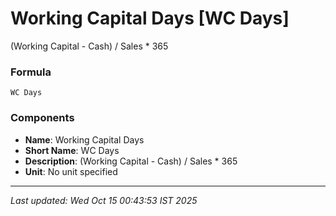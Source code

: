 # Working Capital Days [WC Days]
(Working Capital - Cash) / Sales * 365

### Formula
```text
WC Days
```


### Components
- **Name**: Working Capital Days
- **Short Name**: WC Days
- **Description**: (Working Capital - Cash) / Sales * 365
- **Unit**: No unit specified

---
*Last updated: Wed Oct 15 00:43:53 IST 2025*

